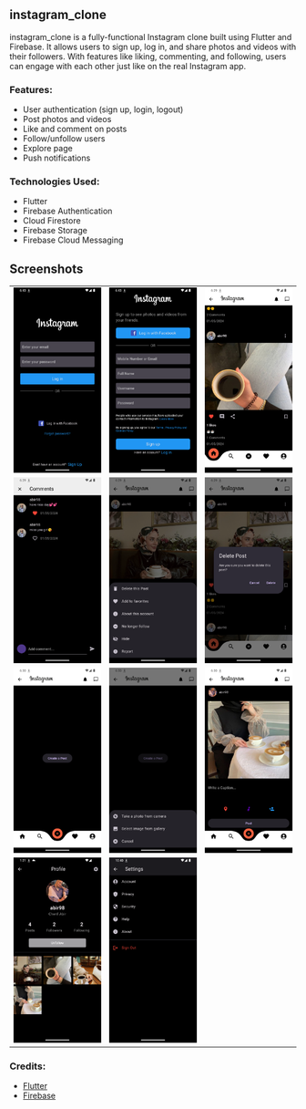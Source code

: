 
## instagram_clone

instagram_clone is a fully-functional Instagram clone built using Flutter and Firebase. It allows users to sign up, log in, and share photos and videos with their followers. With features like liking, commenting, and following, users can engage with each other just like on the real Instagram app.

### Features:
- User authentication (sign up, login, logout)
- Post photos and videos
- Like and comment on posts
- Follow/unfollow users
- Explore page
- Push notifications

### Technologies Used:
- Flutter
- Firebase Authentication
- Cloud Firestore
- Firebase Storage
- Firebase Cloud Messaging

<!-- ### Installation Instructions:
1. Clone the repository.
2. Set up Firebase for authentication, Firestore, and Storage.
3. Add your Firebase configuration to the project.
4. Run the app using `flutter run`. -->

## Screenshots

<table>
  <tr>
    <td style="margin-right: 10px;"><img src="https://github.com/abir739/Instagram-Clone/blob/main/screenshots/1.png" alt="Screenshot 1"></td>
    <td style="margin-left: 10px;"><img src="https://github.com/abir739/Instagram-Clone/blob/main/screenshots/2.png" alt="Screenshot 2"></td>
    <td style="margin-right: 10px;"><img src="https://github.com/abir739/Instagram-Clone/blob/main/screenshots/3.png" alt="Screenshot 1"></td>
  </tr>
   <tr>
   <td style="margin-left: 10px;"><img src="https://github.com/abir739/Instagram-Clone/blob/main/screenshots/4.png" alt="Screenshot 2"></td>
    <td style="margin-right: 10px;"><img src="https://github.com/abir739/Instagram-Clone/blob/main/screenshots/5.png" alt="Screenshot 1"></td>
    <td style="margin-left: 10px;"><img src="https://github.com/abir739/Instagram-Clone/blob/main/screenshots/6.png" alt="Screenshot 2"></td>
  </tr>
   <tr>
    <td style="margin-right: 10px;"><img src="https://github.com/abir739/Instagram-Clone/blob/main/screenshots/7.png" alt="Screenshot 1"></td>
    <td><img src="https://github.com/abir739/Instagram-Clone/blob/main/screenshots/8.png" alt="Screenshot 2"></td>
     <td style="margin-left: 10px;"><img src="https://github.com/abir739/Instagram-Clone/blob/main/screenshots/9.png" alt="Screenshot 2"></td>
  </tr>
 <tr>
    <td style="margin-right: 10px;"><img src="https://github.com/abir739/Instagram-Clone/blob/main/screenshots/13.png" alt="Screenshot 1"></td>
    <td><img src="https://github.com/abir739/Instagram-Clone/blob/main/screenshots/14.png" alt="Screenshot 2"></td>
  
  </tr>
 
</table>


<!-- ### Contributing:
Contributions are welcome! Please check the [CONTRIBUTING.md](link-to-contributing.md) file for guidelines. -->

<!-- ### License:
This project is licensed under the MIT License - see the [LICENSE](link-to-license.md) file for details. -->

### Credits:
- [Flutter](https://flutter.dev/)
- [Firebase](https://firebase.google.com/)
